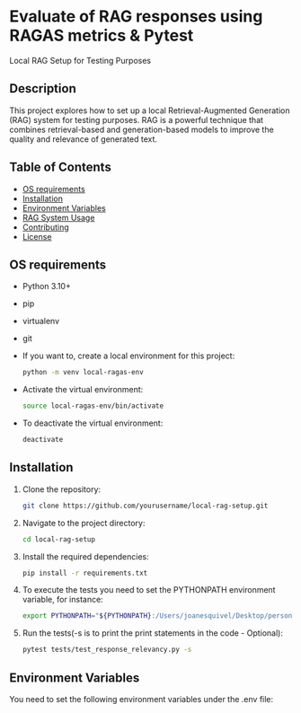 # Evaluate of RAG responses using RAGAS metrics & Pytest

Local RAG Setup for Testing Purposes

## Description

This project explores how to set up a local Retrieval-Augmented Generation (RAG) system for testing purposes. RAG is a powerful technique that combines retrieval-based and generation-based models to improve the quality and relevance of generated text.

## Table of Contents

- [OS requirements](#os-requirements)
- [Installation](#installation)
- [Environment Variables](#environment-variables)
- [RAG System Usage](#rag-system-usage)
- [Contributing](#contributing)
- [License](#license)

## OS requirements

- Python 3.10+
- pip
- virtualenv
- git

- If you want to, create a local environment for this project:
    ```bash
    python -m venv local-ragas-env
    ```

- Activate the virtual environment:
    ```bash
    source local-ragas-env/bin/activate
    ```

- To deactivate the virtual environment:
    ```bash
    deactivate
    ```

## Installation

1. Clone the repository:
    ```bash
    git clone https://github.com/yourusername/local-rag-setup.git
    ```
2. Navigate to the project directory:
    ```bash
    cd local-rag-setup
    ```
3. Install the required dependencies:
    ```bash
    pip install -r requirements.txt
    ```

4. To execute the tests you need to set the PYTHONPATH environment variable, for instance:
    ```bash
    export PYTHONPATH="${PYTHONPATH}:/Users/joanesquivel/Desktop/personalRag"
    ```

5. Run the tests(-s is to print the print statements in the code - Optional):
    ```bash
    pytest tests/test_response_relevancy.py -s
    ```

## Environment Variables

You need to set the following environment variables under the .env file:
